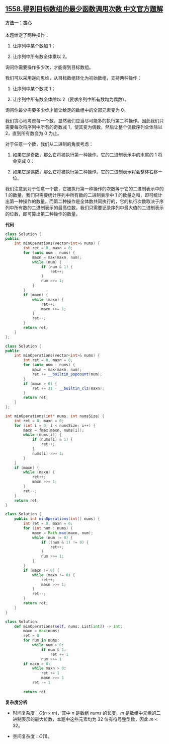 ## [1558.得到目标数组的最少函数调用次数 中文官方题解](https://leetcode.cn/problems/minimum-numbers-of-function-calls-to-make-target-array/solutions/100000/de-dao-mu-biao-shu-zu-de-zui-shao-han-shu-diao-y-2)

#### 方法一：贪心

本题给定了两种操作：

1. 让序列中某个数加 $1$；

2. 让序列中所有数全体乘以 $2$。

询问你需要操作多少次，才能得到目标数组。

我们可以采用逆向思维，从目标数组转化为初始数组，支持两种操作：

1. 让序列中某个数减 $1$；

2. 让序列中所有数全体除以 $2$（要求序列中所有数均为偶数）。

询问你最少需要多少步才能让给定的数组中的全部元素变为 $0$。

我们贪心地考虑每一个数，显然我们应当尽可能多的执行第二种操作。因此我们只需要每次将序列中所有的奇数减 $1$，使其变为偶数，然后让整个偶数序列全体除以 $2$，直到所有数变为 $0$ 为止。

对于任意一个数，我们从二进制的角度考虑：

1. 如果它是奇数，那么它将被执行第一种操作。它的二进制表示中的末尾的 $1$ 将会变成 $0$；

2. 如果它是偶数，那么它将被执行第二种操作。它的二进制表示将会整体右移一位。

我们注意到对于任意一个数，它被执行第一种操作的次数等于它的二进制表示中的 $1$ 的数量。我们只需要统计序列中所有数的二进制表示中 $1$ 的数量之和，即可统计出第一种操作的数量。而第二种操作是全体数共同执行的，它的执行次数取决于序列中所有数的二进制表示的最高位数。我们只需要记录序列中最大值的二进制表示的位数，即可算出第二种操作的数量。

**代码**

```C++ [sol1-C++]
class Solution {
public:
    int minOperations(vector<int>& nums) {
        int ret = 0, maxn = 0;
        for (auto num : nums) {
            maxn = max(maxn, num);
            while (num) {
                if (num & 1) {
                    ret++;
                }
                num >>= 1;
            }
        }
        if (maxn) {
            while (maxn) {
                ret++;
                maxn >>= 1;
            }
            ret--;
        }
        return ret;
    }
};
```

```C++ [sol1-C++]
class Solution {
public:
    int minOperations(vector<int>& nums) {
        int ret = 0, maxn = 0;
        for (auto num : nums) {
            maxn = max(maxn, num);
            ret += __builtin_popcount(num);
        }
        if (maxn > 0) {
            ret += 31 - __builtin_clz(maxn);
        }
        return ret;
    }
};
```

```C [sol1-C]
int minOperations(int* nums, int numsSize) {
    int ret = 0, maxn = 0;
    for (int i = 0; i < numsSize; i++) {
        maxn = fmax(maxn, nums[i]);
        while (nums[i]) {
            if (nums[i] & 1) {
                ret++;
            }
            nums[i] >>= 1;
        }
    }
    if (maxn) {
        while (maxn) {
            ret++;
            maxn >>= 1;
        }
        ret--;
    }
    return ret;
}
```

```Java [sol1-Java]
class Solution {
    public int minOperations(int[] nums) {
        int ret = 0, maxn = 0;
        for (int num : nums) {
            maxn = Math.max(maxn, num);
            while (num != 0) {
                if ((num & 1) != 0) {
                    ret++;
                }
                num >>= 1;
            }
        }
        if (maxn != 0) {
            while (maxn != 0) {
                ret++;
                maxn >>= 1;
            }
            ret--;
        }
        return ret;
    }
}
```

```Python [sol1-Python3]
class Solution:
    def minOperations(self, nums: List[int]) -> int:
        maxn = max(nums)
        ret = 0
        for num in nums:
            while num > 0:
                if num & 1:
                    ret += 1
                num >>= 1
        if maxn > 0:
            while maxn > 0:
                ret += 1
                maxn >>= 1
            ret -= 1
        
        return ret
```

**复杂度分析**

- 时间复杂度：$O(n \times m)$，其中 $n$ 是数组 $\textit{nums}$ 的长度，$m$ 是数组中元素的二进制表示的最大位数，本题中这些元素均为 $32$ 位有符号整型数，因此 $m<32$。

- 空间复杂度：$O(1)$。